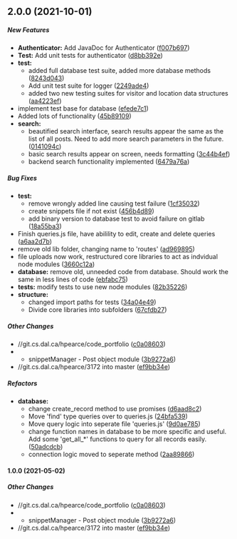 ## 2.0.0 (2021-10-01)

##### New Features

* **Authenticator:**  Add JavaDoc for Authenticator ([f007b697](https://git.cs.dal.ca/hpearce/code_portfolio.git/commit/f007b697029c5c801d1795fd13126cd295ef6a73))
* **Test:**  Add unit tests for authenticator ([d8bb392e](https://git.cs.dal.ca/hpearce/code_portfolio.git/commit/d8bb392e5892491af44a46bd8af81d4b234e7929))
* **test:**
  *  added full database test suite, added more database methods ([8243d043](https://git.cs.dal.ca/hpearce/code_portfolio.git/commit/8243d04324cdc132b77c5676187527e7c82ae2fe))
  *  Add unit test suite for logger ([2249ade4](https://git.cs.dal.ca/hpearce/code_portfolio.git/commit/2249ade4e64b5b4d7eab6149829f8ab3cd16fb47))
  * added two new testing suites for visitor and location data structures ([aa4223ef](https://git.cs.dal.ca/hpearce/code_portfolio.git/commit/aa4223efa0ca4684f7817f0c1f0587ceb27225b3))
*  implement test base for database ([efede7c1](https://git.cs.dal.ca/hpearce/code_portfolio.git/commit/efede7c1a40b016cb8f35f2fef4946b5b0d0dc70))
*  Added lots of functionality ([45b89109](https://git.cs.dal.ca/hpearce/code_portfolio.git/commit/45b8910937f054c03f94dac88265590beadd0076))
* **search:**
  *  beautified search interface, search results appear the same as the list of all posts. Need to add more search parameters in the future. ([0141094c](https://git.cs.dal.ca/hpearce/code_portfolio.git/commit/0141094c2350a01a7d73fede0d9149c402e10658))
  *  basic search results appear on screen, needs formatting ([3c44b4ef](https://git.cs.dal.ca/hpearce/code_portfolio.git/commit/3c44b4ef08453e482a563a6fa0fc82012f255e18))
  *  backend search functionality implemented ([6479a76a](https://git.cs.dal.ca/hpearce/code_portfolio.git/commit/6479a76aed3b9fa6c5a77ab22d04870cc9e33828))

##### Bug Fixes

* **test:**
  *  remove wrongly added line causing test failure ([1cf35032](https://git.cs.dal.ca/hpearce/code_portfolio.git/commit/1cf350322cf6f50c28705402a0c7630199ce5d53))
  *  create snippets file if not exist ([456b4d89](https://git.cs.dal.ca/hpearce/code_portfolio.git/commit/456b4d892d3724887d8082a29f82358ae65fec22))
  *  add binary version to database test to avoid failure on gitlab ([18a55ba3](https://git.cs.dal.ca/hpearce/code_portfolio.git/commit/18a55ba32ff9c67d0f82ca586d88a68954a15828))
*  Finish queries.js file, have abilility to edit, create and delete queries ([a6aa2d7b](https://git.cs.dal.ca/hpearce/code_portfolio.git/commit/a6aa2d7b61b7b62945f787235eec0d230d774ade))
*  remove old lib folder, changing name to 'routes' ([ad969895](https://git.cs.dal.ca/hpearce/code_portfolio.git/commit/ad969895c2fd3ecbe4e67c2ed0e09f076ac8bd3d))
*  file uploads now work, restructured core libraries to act as indvidual node modules ([3660c12a](https://git.cs.dal.ca/hpearce/code_portfolio.git/commit/3660c12aebd8271646d9901289faae7af01c355a))
* **database:**  remove old, unneeded code from database. Should work the same in less lines of code ([ebfabc75](https://git.cs.dal.ca/hpearce/code_portfolio.git/commit/ebfabc75fcad4a06641d44fde49c2c6dae3b541b))
* **tests:**  modify tests to use new node modules ([82b35226](https://git.cs.dal.ca/hpearce/code_portfolio.git/commit/82b35226584c24d9442a4b56048511b471337cca))
* **structure:**
  *  changed import paths for tests ([34a04e49](https://git.cs.dal.ca/hpearce/code_portfolio.git/commit/34a04e496ff46578d998b6f9a4c2bde9af5afd7c))
  *  Divide core libraries into subfolders ([67cfdb27](https://git.cs.dal.ca/hpearce/code_portfolio.git/commit/67cfdb27c26afba5dde36f8fdb67c6a6a4d1bad0))

##### Other Changes

* //git.cs.dal.ca/hpearce/code_portfolio ([c0a08603](https://git.cs.dal.ca/hpearce/code_portfolio.git/commit/c0a086033a8ba7a63bbda9544b42e084acc3f67b))
*  	- snippetManager 	- Post object module ([3b9272a6](https://git.cs.dal.ca/hpearce/code_portfolio.git/commit/3b9272a664b507bede7b2ec93a0212867b40b234))
* //git.cs.dal.ca/hpearce/3172 into master ([ef9bb34e](https://git.cs.dal.ca/hpearce/code_portfolio.git/commit/ef9bb34e2061e2725be6b42794150dc9b2964796))

##### Refactors

* **database:**
  *  change create_record method to use promises ([d6aad8c2](https://git.cs.dal.ca/hpearce/code_portfolio.git/commit/d6aad8c276beaba66443a1c698660c639dbe1dd6))
  *  Move 'find' type queries over to queries.js ([24bfa539](https://git.cs.dal.ca/hpearce/code_portfolio.git/commit/24bfa5399c06d08988a3496e1af7f6446ae60c67))
  *  Move query logic into seperate file 'queries.js' ([9d0ae785](https://git.cs.dal.ca/hpearce/code_portfolio.git/commit/9d0ae785e2eb77651ae25ec1cfa82c331b61330d))
  *  change function names in database to be more specific and useful. Add some 'get_all_*' functions to query for all records easily. ([50adcdcb](https://git.cs.dal.ca/hpearce/code_portfolio.git/commit/50adcdcbe8a99d544e1bdb152995f4cfb478f118))
  *  connection logic moved to seperate method ([2aa89866](https://git.cs.dal.ca/hpearce/code_portfolio.git/commit/2aa89866ec2950cf45b22ef954373595c81d0dd7))

#### 1.0.0 (2021-05-02)

##### Other Changes

* //git.cs.dal.ca/hpearce/code_portfolio ([c0a08603](https://git.cs.dal.ca/hpearce/code_portfolio.git/commit/c0a086033a8ba7a63bbda9544b42e084acc3f67b))
*  	- snippetManager 	- Post object module ([3b9272a6](https://git.cs.dal.ca/hpearce/code_portfolio.git/commit/3b9272a664b507bede7b2ec93a0212867b40b234))
* //git.cs.dal.ca/hpearce/3172 into master ([ef9bb34e](https://git.cs.dal.ca/hpearce/code_portfolio.git/commit/ef9bb34e2061e2725be6b42794150dc9b2964796))

